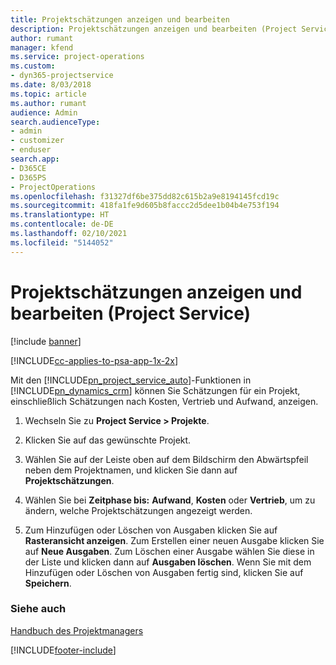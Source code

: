 ```yaml
---
title: Projektschätzungen anzeigen und bearbeiten
description: Projektschätzungen anzeigen und bearbeiten (Project Service)
author: rumant
manager: kfend
ms.service: project-operations
ms.custom:
- dyn365-projectservice
ms.date: 8/03/2018
ms.topic: article
ms.author: rumant
audience: Admin
search.audienceType:
- admin
- customizer
- enduser
search.app:
- D365CE
- D365PS
- ProjectOperations
ms.openlocfilehash: f31327df6be375dd82c615b2a9e8194145fcd19c
ms.sourcegitcommit: 418fa1fe9d605b8faccc2d5dee1b04b4e753f194
ms.translationtype: HT
ms.contentlocale: de-DE
ms.lasthandoff: 02/10/2021
ms.locfileid: "5144052"
---
```

# <a name="view-and-edit-project-estimates-project-service"></a>Projektschätzungen anzeigen und bearbeiten (Project Service)

[!include [banner](../includes/psa-now-project-operations.md)]

[!INCLUDE[cc-applies-to-psa-app-1x-2x](../includes/cc-applies-to-psa-app-1x-2x.md)]

Mit den [!INCLUDE[pn_project_service_auto](../includes/pn-project-service-auto.md)]-Funktionen in [!INCLUDE[pn_dynamics_crm](../includes/pn-dynamics-crm.md)] können Sie Schätzungen für ein Projekt, einschließlich Schätzungen nach Kosten, Vertrieb und Aufwand, anzeigen.  
  
1.  Wechseln Sie zu **Project Service > Projekte**.  
  
2.  Klicken Sie auf das gewünschte Projekt.  
  
3.  Wählen Sie auf der Leiste oben auf dem Bildschirm den Abwärtspfeil neben dem Projektnamen, und klicken Sie dann auf **Projektschätzungen**.  
  
4.  Wählen Sie bei **Zeitphase bis:** **Aufwand**, **Kosten** oder **Vertrieb**, um zu ändern, welche Projektschätzungen angezeigt werden.  
  
5.  Zum Hinzufügen oder Löschen von Ausgaben klicken Sie auf **Rasteransicht anzeigen**. Zum Erstellen einer neuen Ausgabe klicken Sie auf **Neue Ausgaben**. Zum Löschen einer Ausgabe wählen Sie diese in der Liste und klicken dann auf **Ausgaben löschen**. Wenn Sie mit dem Hinzufügen oder Löschen von Ausgaben fertig sind, klicken Sie auf **Speichern**.  
  
### <a name="see-also"></a>Siehe auch  
 [Handbuch des Projektmanagers](../psa/project-manager-guide.md)


[!INCLUDE[footer-include](../includes/footer-banner.md)]